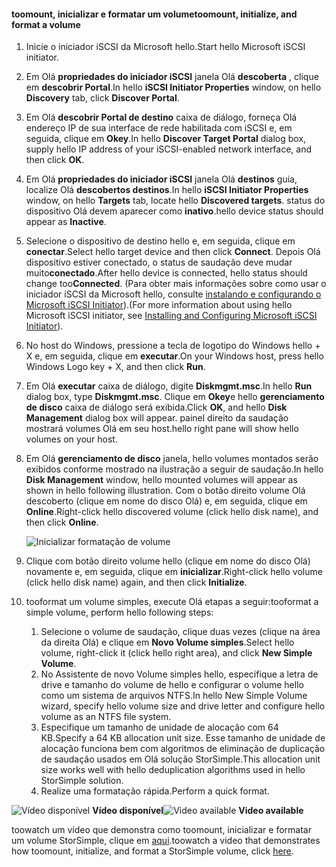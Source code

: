 <!--author=SharS last changed: 9/17/15-->

#### <a name="toomount-initialize-and-format-a-volume"></a><span data-ttu-id="a70ce-101">toomount, inicializar e formatar um volume</span><span class="sxs-lookup"><span data-stu-id="a70ce-101">toomount, initialize, and format a volume</span></span>
1. <span data-ttu-id="a70ce-102">Inicie o iniciador iSCSI da Microsoft hello.</span><span class="sxs-lookup"><span data-stu-id="a70ce-102">Start hello Microsoft iSCSI initiator.</span></span>
2. <span data-ttu-id="a70ce-103">Em Olá **propriedades do iniciador iSCSI** janela Olá **descoberta** , clique em **descobrir Portal**.</span><span class="sxs-lookup"><span data-stu-id="a70ce-103">In hello **iSCSI Initiator Properties** window, on hello **Discovery** tab, click **Discover Portal**.</span></span>
3. <span data-ttu-id="a70ce-104">Em Olá **descobrir Portal de destino** caixa de diálogo, forneça Olá endereço IP de sua interface de rede habilitada com iSCSI e, em seguida, clique em **Okey**.</span><span class="sxs-lookup"><span data-stu-id="a70ce-104">In hello **Discover Target Portal** dialog box, supply hello IP address of your iSCSI-enabled network interface, and then click **OK**.</span></span> 
4. <span data-ttu-id="a70ce-105">Em Olá **propriedades do iniciador iSCSI** janela Olá **destinos** guia, localize Olá **descobertos destinos**.</span><span class="sxs-lookup"><span data-stu-id="a70ce-105">In hello **iSCSI Initiator Properties** window, on hello **Targets** tab, locate hello **Discovered targets**.</span></span> <span data-ttu-id="a70ce-106">status do dispositivo Olá devem aparecer como **inativo**.</span><span class="sxs-lookup"><span data-stu-id="a70ce-106">hello device status should appear as **Inactive**.</span></span>
5. <span data-ttu-id="a70ce-107">Selecione o dispositivo de destino hello e, em seguida, clique em **conectar**.</span><span class="sxs-lookup"><span data-stu-id="a70ce-107">Select hello target device and then click **Connect**.</span></span> <span data-ttu-id="a70ce-108">Depois Olá dispositivo estiver conectado, o status de saudação deve mudar muito**conectado**.</span><span class="sxs-lookup"><span data-stu-id="a70ce-108">After hello device is connected, hello status should change too**Connected**.</span></span> <span data-ttu-id="a70ce-109">(Para obter mais informações sobre como usar o iniciador iSCSI da Microsoft hello, consulte [instalando e configurando o Microsoft iSCSI Initiator][1]).</span><span class="sxs-lookup"><span data-stu-id="a70ce-109">(For more information about using hello Microsoft iSCSI initiator, see [Installing and Configuring Microsoft iSCSI Initiator][1]).</span></span>
6. <span data-ttu-id="a70ce-110">No host do Windows, pressione a tecla de logotipo do Windows hello + X e, em seguida, clique em **executar**.</span><span class="sxs-lookup"><span data-stu-id="a70ce-110">On your Windows host, press hello Windows Logo key + X, and then click **Run**.</span></span> 
7. <span data-ttu-id="a70ce-111">Em Olá **executar** caixa de diálogo, digite **Diskmgmt.msc**.</span><span class="sxs-lookup"><span data-stu-id="a70ce-111">In hello **Run** dialog box, type **Diskmgmt.msc**.</span></span> <span data-ttu-id="a70ce-112">Clique em **Okey**e hello **gerenciamento de disco** caixa de diálogo será exibida.</span><span class="sxs-lookup"><span data-stu-id="a70ce-112">Click **OK**, and hello **Disk Management** dialog box will appear.</span></span> <span data-ttu-id="a70ce-113">painel direito da saudação mostrará volumes Olá em seu host.</span><span class="sxs-lookup"><span data-stu-id="a70ce-113">hello right pane will show hello volumes on your host.</span></span>
8. <span data-ttu-id="a70ce-114">Em Olá **gerenciamento de disco** janela, hello volumes montados serão exibidos conforme mostrado na ilustração a seguir de saudação.</span><span class="sxs-lookup"><span data-stu-id="a70ce-114">In hello **Disk Management** window, hello mounted volumes will appear as shown in hello following illustration.</span></span> <span data-ttu-id="a70ce-115">Com o botão direito volume Olá descoberto (clique em nome do disco Olá) e, em seguida, clique em **Online**.</span><span class="sxs-lookup"><span data-stu-id="a70ce-115">Right-click hello discovered volume (click hello disk name), and then click **Online**.</span></span>
   
     ![Inicializar formatação de volume](./media/storsimple-mount-initialize-format-volume/HCS_InitializeFormatVolume-include.png) 
9. <span data-ttu-id="a70ce-117">Clique com botão direito volume hello (clique em nome do disco Olá) novamente e, em seguida, clique em **inicializar**.</span><span class="sxs-lookup"><span data-stu-id="a70ce-117">Right-click hello volume (click hello disk name) again, and then click **Initialize**.</span></span>
10. <span data-ttu-id="a70ce-118">tooformat um volume simples, execute Olá etapas a seguir:</span><span class="sxs-lookup"><span data-stu-id="a70ce-118">tooformat a simple volume, perform hello following steps:</span></span>
    
    1. <span data-ttu-id="a70ce-119">Selecione o volume de saudação, clique duas vezes (clique na área da direita Olá) e clique em **Novo Volume simples**.</span><span class="sxs-lookup"><span data-stu-id="a70ce-119">Select hello volume, right-click it (click hello right area), and click **New Simple Volume**.</span></span>
    2. <span data-ttu-id="a70ce-120">No Assistente de novo Volume simples hello, especifique a letra de drive e tamanho do volume de hello e configurar o volume hello como um sistema de arquivos NTFS.</span><span class="sxs-lookup"><span data-stu-id="a70ce-120">In hello New Simple Volume wizard, specify hello volume size and drive letter and configure hello volume as an NTFS file system.</span></span>
    3. <span data-ttu-id="a70ce-121">Especifique um tamanho de unidade de alocação com 64 KB.</span><span class="sxs-lookup"><span data-stu-id="a70ce-121">Specify a 64 KB allocation unit size.</span></span> <span data-ttu-id="a70ce-122">Esse tamanho de unidade de alocação funciona bem com algoritmos de eliminação de duplicação de saudação usados em Olá solução StorSimple.</span><span class="sxs-lookup"><span data-stu-id="a70ce-122">This allocation unit size works well with hello deduplication algorithms used in hello StorSimple solution.</span></span>
    4. <span data-ttu-id="a70ce-123">Realize uma formatação rápida.</span><span class="sxs-lookup"><span data-stu-id="a70ce-123">Perform a quick format.</span></span>

<span data-ttu-id="a70ce-124">![Vídeo disponível](./media/storsimple-mount-initialize-format-volume/Video_icon.png) **Vídeo disponível**</span><span class="sxs-lookup"><span data-stu-id="a70ce-124">![Video available](./media/storsimple-mount-initialize-format-volume/Video_icon.png) **Video available**</span></span>

<span data-ttu-id="a70ce-125">toowatch um vídeo que demonstra como toomount, inicializar e formatar um volume StorSimple, clique em [aqui](https://azure.microsoft.com/documentation/videos/mount-initialize-and-format-a-storsimple-volume/).</span><span class="sxs-lookup"><span data-stu-id="a70ce-125">toowatch a video that demonstrates how toomount, initialize, and format a StorSimple volume, click [here](https://azure.microsoft.com/documentation/videos/mount-initialize-and-format-a-storsimple-volume/).</span></span>

<!--Link references-->
[1]: https://technet.microsoft.com/library/ee338480(WS.10).aspx
